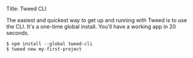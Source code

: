 Title: Tweed CLI

The easiest and quickest way to get up and running with Tweed is to use the CLI. It's a
one-time global install. You'll have a working app in 20 seconds.

```shell
$ npm install --global tweed-cli
$ tweed new my-first-project
```
